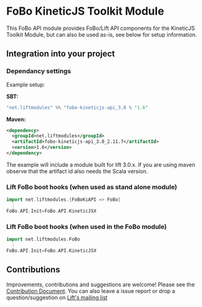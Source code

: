 # FoBo KineticJS Toolkit Module

This FoBo API module provides FoBo/Lift API components for the KineticJS Toolkit Module, 
but can also be used as-is, see below for setup information. 

## Integration into your project 

### Dependancy settings

Example setup:

**SBT:**
```scala
"net.liftmodules" %% "fobo-kineticjs-api_3.0 % "1.6"
```
**Maven:**
```xml
<dependency>
  <groupId>net.liftmodules</groupId>
  <artifactId>fobo-kineticjs-api_3.0_2.11.7</artifactId>
  <version>1.6</version>
</dependency>
```
The example will include a module built for lift 3.0.x. 
If you are using maven observe that the artifact id also needs the Scala version.

### Lift FoBo boot hooks (when used as stand alone module)
```scala
import net.liftmodules.{FoBoKiAPI => FoBo}
  :
FoBo.API.Init=FoBo.API.KineticJSX
```
### Lift FoBo boot hooks (when used in the FoBo module)
```scala
import net.liftmodules.FoBo 
  :
FoBo.API.Init=FoBo.API.KineticJSX 
```

## Contributions

Improvements, contributions and suggestions are welcome! 
Please see the [Contribution Document](https://github.com/karma4u101/FoBo/blob/master/CONTRIBUTING.md). 
You can also leave a issue report or drop a question/suggestion on [Lift's mailing list](http://groups.google.com/group/liftweb/) 

